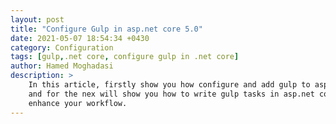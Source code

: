 ```yaml
---
layout: post
title: "Configure Gulp in asp.net core 5.0"
date: 2021-05-07 18:54:34 +0430
category: Configuration
tags: [gulp,.net core, configure gulp in .net core]
author: Hamed Moghadasi
description: > 
    In this article, firstly show you how configure and add gulp to asp.net core web application 
    and for the nex will show you how to write gulp tasks in asp.net core 5.0, to automate and 
    enhance your workflow.
---
```


